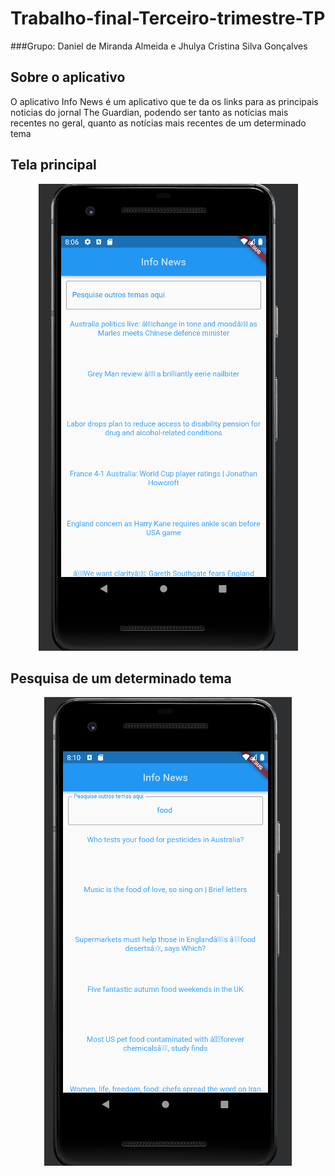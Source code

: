 # Trabalho-final-Terceiro-trimestre-TP
###Grupo: Daniel de Miranda Almeida e Jhulya Cristina Silva Gonçalves

## Sobre o aplicativo
O aplicativo Info News é um aplicativo que te da os links para as principais noticias do jornal The Guardian, podendo ser tanto as notícias mais recentes no geral, quanto as notícias mais recentes de um determinado tema

## Tela principal
<p align="center">
  <img src="https://github.com/Dannillouou/Trabalho-final---Terceiro-trimestre---TP/blob/main/imgs/Tela%20inicial.png">
</p>

## Pesquisa de um determinado tema
<p align="center">
  <img src="https://github.com/Dannillouou/Trabalho-final---Terceiro-trimestre---TP/blob/main/imgs/Pesquisa.png">
</p>
